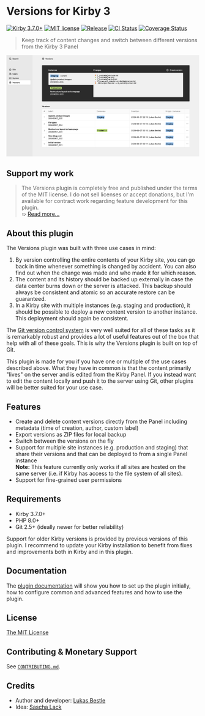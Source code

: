# Versions for Kirby 3

[![Kirby 3.7.0+](https://img.shields.io/badge/Kirby-3.7.0%2B-green)](https://getkirby.com)
[![MIT license](https://img.shields.io/badge/license-MIT-blue.svg)](LICENSE.md)
[![Release](https://img.shields.io/github/v/release/lukasbestle/kirby-versions)](https://github.com/lukasbestle/kirby-versions/releases/latest)
[![CI Status](https://img.shields.io/github/workflow/status/lukasbestle/kirby-versions/CI?label=CI)](https://github.com/lukasbestle/kirby-versions/actions?query=workflow%3ACI)
[![Coverage Status](https://img.shields.io/codecov/c/gh/lukasbestle/kirby-versions?token=IBYEIB22SM)](https://codecov.io/gh/lukasbestle/kirby-versions)

> Keep track of content changes and switch between different versions from the Kirby 3 Panel

![Screenshot of the Versions view in the Kirby Panel](screenshot.png)

## Support my work

> The Versions plugin is completely free and published under the terms of the MIT license. I do not sell licenses or accept donations, but I'm available for contract work regarding feature development for this plugin.  
> ➯ [Read more…](.github/CONTRIBUTING.md#monetary-support)

## About this plugin

The Versions plugin was built with three use cases in mind:

1. By version controlling the entire contents of your Kirby site, you can go back in time whenever something is changed by accident. You can also find out when the change was made and who made it for which reason.
2. The content and its history should be backed up externally in case the data center burns down or the server is attacked. This backup should always be consistent and atomic so an accurate restore can be guaranteed.
3. In a Kirby site with multiple instances (e.g. staging and production), it should be possible to deploy a new content version to another instance. This deployment should again be consistent.

The [Git version control system](https://git-scm.com) is very well suited for all of these tasks as it is remarkably robust and provides a lot of useful features out of the box that help with all of these goals. This is why the Versions plugin is built on top of Git.

This plugin is made for you if you have one or multiple of the use cases described above. What they have in common is that the content primarily "lives" on the server and is edited from the Kirby Panel. If you instead want to edit the content locally and push it to the server using Git, other plugins will be better suited for your use case.

## Features

- Create and delete content versions directly from the Panel including metadata (time of creation, author, custom label)
- Export versions as ZIP files for local backup
- Switch between the versions on the fly
- Support for multiple site instances (e.g. production and staging) that share their versions and that can be deployed to from a single Panel instance  
  **Note:** This feature currently only works if all sites are hosted on the same server (i.e. if Kirby has access to the file system of all sites).
- Support for fine-grained user permissions

## Requirements

- Kirby 3.7.0+
- PHP 8.0+
- Git 2.5+ (ideally newer for better reliability)

Support for older Kirby versions is provided by previous versions of this plugin. I recommend to update your Kirby installation to benefit from fixes and improvements both in Kirby and in this plugin.

## Documentation

The [plugin documentation](https://github.com/lukasbestle/kirby-versions/wiki) will show you how to set up the plugin initially, how to configure common and advanced features and how to use the plugin.

## License

[The MIT License](LICENSE.md)

## Contributing & Monetary Support

See [`CONTRIBUTING.md`](.github/CONTRIBUTING.md).

## Credits

- Author and developer: [Lukas Bestle](https://lukasbestle.com)
- Idea: [Sascha Lack](https://slstudio.de)
